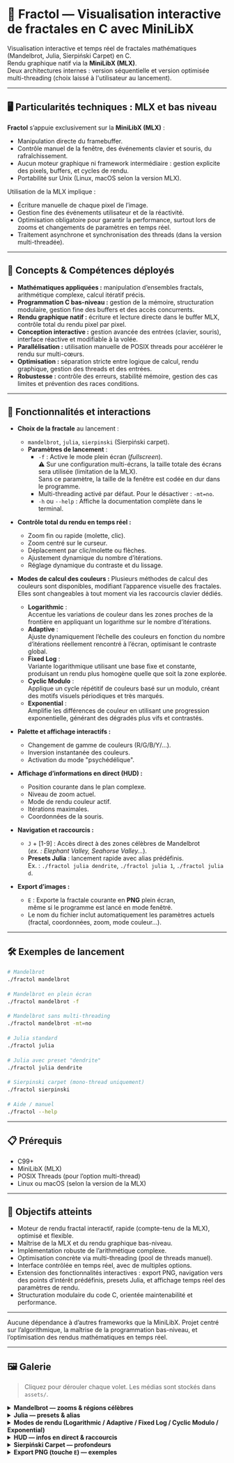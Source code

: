 # 🦠 Fractol — Visualisation interactive de fractales en C avec MiniLibX

Visualisation interactive et temps réel de fractales mathématiques (Mandelbrot, Julia, Sierpiński Carpet) en C.  
Rendu graphique natif via la **MiniLibX (MLX)**.  
Deux architectures internes : version séquentielle et version optimisée multi-threading (choix laissé à l'utilisateur au lancement).

---

## 🖥️ Particularités techniques : MLX et bas niveau

**Fractol** s’appuie exclusivement sur la **MiniLibX (MLX)** :  
- Manipulation directe du framebuffer.
- Contrôle manuel de la fenêtre, des événements clavier et souris, du rafraîchissement.
- Aucun moteur graphique ni framework intermédiaire : gestion explicite des pixels, buffers, et cycles de rendu.
- Portabilité sur Unix (Linux, macOS selon la version MLX).

Utilisation de la MLX implique :  
- Écriture manuelle de chaque pixel de l’image.
- Gestion fine des événements utilisateur et de la réactivité.
- Optimisation obligatoire pour garantir la performance, surtout lors de zooms et changements de paramètres en temps réel.
- Traitement asynchrone et synchronisation des threads (dans la version multi-threadée).

---

## 🚀 Concepts & Compétences déployés

- **Mathématiques appliquées :** manipulation d’ensembles fractals, arithmétique complexe, calcul itératif précis.
- **Programmation C bas-niveau :** gestion de la mémoire, structuration modulaire, gestion fine des buffers et des accès concurrents.
- **Rendu graphique natif :** écriture et lecture directe dans le buffer MLX, contrôle total du rendu pixel par pixel.
- **Conception interactive :** gestion avancée des entrées (clavier, souris), interface réactive et modifiable à la volée.
- **Parallélisation :** utilisation manuelle de POSIX threads pour accélérer le rendu sur multi-cœurs.
- **Optimisation :** séparation stricte entre logique de calcul, rendu graphique, gestion des threads et des entrées.
- **Robustesse :** contrôle des erreurs, stabilité mémoire, gestion des cas limites et prévention des races conditions.

---

## 🎨 Fonctionnalités et interactions

- **Choix de la fractale** au lancement :  
    - `mandelbrot`, `julia`, `sierpinski` (Sierpiński carpet).
    - **Paramètres de lancement** :
        - `-f` : Active le mode plein écran (*fullscreen*).  
          ⚠️ Sur une configuration multi-écrans, la taille totale des écrans sera utilisée (limitation de la MLX).  
          Sans ce paramètre, la taille de la fenêtre est codée en dur dans le programme.
        - Multi-threading activé par défaut. Pour le désactiver : `-mt=no`.
        - `-h` ou `--help` : Affiche la documentation complète dans le terminal.

- **Contrôle total du rendu en temps réel :**
    - Zoom fin ou rapide (molette, clic).
    - Zoom centré sur le curseur.
    - Déplacement par clic/molette ou flèches.
    - Ajustement dynamique du nombre d’itérations.
    - Réglage dynamique du contraste et du lissage.

- **Modes de calcul des couleurs :**
	Plusieurs méthodes de calcul des couleurs sont disponibles, modifiant l’apparence visuelle des fractales.  
	Elles sont changeables à tout moment via les raccourcis clavier dédiés.

	- **Logarithmic** :  
	  Accentue les variations de couleur dans les zones proches de la frontière en appliquant un logarithme sur le nombre d’itérations.
	- **Adaptive** :  
	  Ajuste dynamiquement l’échelle des couleurs en fonction du nombre d’itérations réellement rencontré à l’écran, optimisant le contraste global.
	- **Fixed Log** :  
	  Variante logarithmique utilisant une base fixe et constante, produisant un rendu plus homogène quelle que soit la zone explorée.
	- **Cyclic Modulo** :  
	  Applique un cycle répétitif de couleurs basé sur un modulo, créant des motifs visuels périodiques et très marqués.
	- **Exponential** :  
	  Amplifie les différences de couleur en utilisant une progression exponentielle, générant des dégradés plus vifs et contrastés.

- **Palette et affichage interactifs :**
    - Changement de gamme de couleurs (R/G/B/Y/...).
    - Inversion instantanée des couleurs.
    - Activation du mode "psychédélique".

- **Affichage d’informations en direct (HUD) :**
    - Position courante dans le plan complexe.
    - Niveau de zoom actuel.
    - Mode de rendu couleur actif.
    - Itérations maximales.
    - Coordonnées de la souris.

- **Navigation et raccourcis :**
    - `J` + [1-9] : Accès direct à des zones célèbres de Mandelbrot  
      (*ex. : Elephant Valley, Seahorse Valley…*).
    - **Presets Julia** : lancement rapide avec alias prédéfinis.  
      Ex. : `./fractol julia dendrite`, `./fractol julia 1`, `./fractol julia d`.

- **Export d’images :**
    - `E` : Exporte la fractale courante en **PNG** plein écran,  
      même si le programme est lancé en mode fenêtré.
    - Le nom du fichier inclut automatiquement les paramètres actuels  
      (fractal, coordonnées, zoom, mode couleur…).

---

## 🛠️ Exemples de lancement

```bash
# Mandelbrot
./fractol mandelbrot

# Mandelbrot en plein écran
./fractol mandelbrot -f

# Mandelbrot sans multi-threading
./fractol mandelbrot -mt=no

# Julia standard
./fractol julia

# Julia avec preset "dendrite"
./fractol julia dendrite

# Sierpinski carpet (mono-thread uniquement)
./fractol sierpinski

# Aide / manuel
./fractol --help
```

---

## 📋 Prérequis

- C99+
- MiniLibX (MLX)
- POSIX Threads (pour l’option multi-thread)
- Linux ou macOS (selon la version de la MLX)

---

## 🎯 Objectifs atteints

- Moteur de rendu fractal interactif, rapide (compte-tenu de la MLX), optimisé et flexible.
- Maîtrise de la MLX et du rendu graphique bas-niveau.
- Implémentation robuste de l’arithmétique complexe.
- Optimisation concrète via multi-threading (pool de threads manuel).
- Interface contrôlée en temps réel, avec de multiples options.
- Extension des fonctionnalités interactives :
export PNG, navigation vers des points d’intérêt prédéfinis, presets Julia,
et affichage temps réel des paramètres de rendu.
- Structuration modulaire du code C, orientée maintenabilité et performance.

---

Aucune dépendance à d’autres frameworks que la MiniLibX.
Projet centré sur l’algorithmique, la maîtrise de la programmation bas-niveau, et l’optimisation des rendus mathématiques en temps réel.

----

## 🖼 Galerie

> Cliquez pour dérouler chaque volet. Les médias sont stockés dans `assets/`.

<details>
  <summary><b>Mandelbrot — zooms & régions célèbres</b></summary>

  <p>
    <img src="assets/fractol_mandelbrot_x=-0.73536_y=0.00085_z=0.78276_iter=200_mode=Normal_psy=off_color=B.png" width="420" alt="Vue d'ensemble Mandelbrot">
    <img src="assets/fractol_mandelbrot_x=0.28470_y=-0.01180_z=500.00000_iter=200_mode=Cyclic_psy=on_color=C.png" width="420" alt="Elephant Valley">
  </p>

  <p>
    <img src="assets/fractol_mandelbrot_x=-0.74402_y=0.11768_z=343.98536_iter=10000_mode=Normal_psy=on_color=Y.png" width="420" alt="Seahorse Valley">
    <img src="assets/fractol_mandelbrot_x=-1.60944_y=0.00158_z=14.36038_iter=200_mode=Cyclic_psy=on_color=Y.png" width="420" alt="Zoom profond">
  </p>

  <p><i>Astuce :</i> utilisez <code>J</code> + <code>[1-9]</code> pour sauter vers certaines zones en un clic.</p>
</details>

<details>
  <summary><b>Julia — presets & alias</b></summary>

  <p>
    <img src="assets/fractol_julia_x=0.07929_y=-0.00118_z=1.27402_iter=200_mode=Fixed_Log_psy=off_color=R.png" width="420" alt="Julia - Dendrite">
    <img src="assets/fractol_julia_x=-0.00779_y=0.02024_z=1.20000_iter=300_mode=Cyclic_psy=off_color=P.png" width="420" alt="Julia - Airplane">
  </p>

  <p>
    <img src="assets/fractol_julia_x=0.00875_y=-0.00503_z=1.06168_iter=200_mode=Cyclic_psy=off_color=O.png" width="420" alt="Julia - Tuning Fork">
    <img src="assets/fractol_julia_x=0.00875_y=-0.00503_z=1.06168_iter=200_mode=Cyclic_psy=on_color=G.png" width="420" alt="Julia - Tuning Fork psychedelic">
  </p>

  <p>Exemples : <code>./fractol julia dendrite</code>, <code>./fractol julia 1</code>, <code>./fractol julia d</code></p>
</details>

<details>
  <summary><b>Modes de rendu (Logarithmic / Adaptive / Fixed Log / Cyclic Modulo / Exponential)</b></summary>

  <p>
    <img src="assets/fractol_julia_x=0.17329_y=0.48554_z=14.12109_iter=200_mode=Logarithmic_psy=off_color=G.png" width="420" alt="Logarithmic">
    <img src="assets/fractol_julia_x=0.17329_y=0.48554_z=14.12109_iter=200_mode=Adaptive_psy=off_color=G.png"   width="420" alt="Adaptive">
  </p>
  <p>
    <img src="assets/fractol_julia_x=0.17329_y=0.48554_z=14.12109_iter=200_mode=Fixed_Log_psy=off_color=G.png"   width="420" alt="Fixed Log">
    <img src="assets/fractol_julia_x=0.17329_y=0.48554_z=14.12109_iter=200_mode=Cyclic_psy=off_color=G.png"     width="420" alt="Cyclic Modulo">
  </p>
  <p>
    <img src="assets/fractol_julia_x=0.17329_y=0.48554_z=14.12109_iter=200_mode=Normal_psy=off_color=G.png" width="420" alt="Exponential">
  </p>

  <p>
    <small>
    Les modes modifient l’échelle et la progression du dégradé en fonction du nombre d’itérations.
    </small>
  </p>
</details>

<details>
  <summary><b>HUD — infos en direct & raccourcis</b></summary>

  <p>
    <img src="assets/hud_live_info.png" width="840" alt="HUD - Live info">
  </p>

  <ul>
    <li>Position dans le plan complexe</li>
    <li>Niveau de zoom</li>
    <li>Mode de rendu couleur actif</li>
    <li>Itérations & coordonnées souris</li>
  </ul>
</details>

<details>
  <summary><b>Sierpiński Carpet — profondeurs</b></summary>

  <p>
    <img src="assets/fractol_sierpinski_1042x1042_depth=4_color=N.png" width="420" alt="Profondeur 4">
    <img src="assets/fractol_sierpinski_1042x1042_depth=6_color=N.png" width="420" alt="Profondeur 6">
  </p>
</details>

<details>
  <summary><b>Export PNG (touche <code>E</code>) — exemples</b></summary>

  <p>
    <img src="assets/export_example_1.png" width="420" alt="Export 1">
    <img src="assets/export_example_2.png" width="420" alt="Export 2">
  </p>

  <p>
    Chaque export est en <b>plein écran</b> (même si la fenêtre ne l’est pas), et le nom du fichier contient les paramètres
    (fractal, coordonnées, zoom, itérations, mode, etc.).
  </p>
</details>
